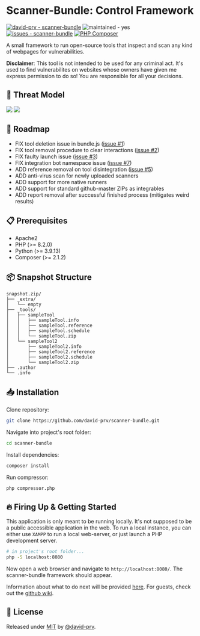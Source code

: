 # Scanner-Bundle: Control Framework
[![david-prv - scanner-bundle](https://img.shields.io/static/v1?label=david-prv&message=scanner-bundle&color=blue&logo=github)](https://github.com/david-prv/scanner-bundle "Go to GitHub repo")
![maintained - yes](https://img.shields.io/badge/maintained-yes-blue)
[![issues - scanner-bundle](https://img.shields.io/github/issues/david-prv/scanner-bundle)](https://github.com/david-prv/scanner-bundle/issues)
[![PHP Composer](https://github.com/david-prv/scanner-bundle/actions/workflows/php.yml/badge.svg)](https://github.com/david-prv/scanner-bundle/actions/workflows/php.yml)

A small framework to run open-source tools that inspect and scan any kind of webpages for vulnerabilities.  

**Disclaimer**: This tool is not intended to be used for any criminal act. It's used to find vulnerabilites on websites whose owners have given me express permission to do so! You are responsible for all your decisions.

## 📡 Threat Model
![](https://github.com/david-prv/scanner-bundle/assets/66866223/a2d26735-7028-44ad-a8e2-8bb171b41604#gh-dark-mode-only)
![](https://github.com/david-prv/scanner-bundle/assets/66866223/9dd177a2-234b-4baa-8c12-1b13085811b4gh-light-mode-only)

## 🧪 Roadmap
- FIX tool deletion issue in bundle.js ([issue #1](https://github.com/david-prv/scanner-bundle/issues/1))
- FIX tool removal procedure to clear interactions ([issue #2](https://github.com/david-prv/scanner-bundle/issues/2))
- FIX faulty launch issue ([issue #3](https://github.com/david-prv/scanner-bundle/issues/3))
- FIX integration bot namespace issue ([issue #7](https://github.com/david-prv/scanner-bundle/issues/7))
- ADD reference removal on tool disintegration ([issue #5](https://github.com/david-prv/scanner-bundle/issues/5))
- ADD anti-virus scan for newly uploaded scanners
- ADD support for more native runners
- ADD support for standard github-master ZIPs as integrables
- ADD report removal after successful finished process (mitigates weird results)

## 📋 Prerequisites

 - Apache2
 - PHP (>= 8.2.0)
 - Python (>= 3.9.13)
 - Composer (>= 2.1.2)

## 📦 Snapshot Structure

```
snapshot.zip/
├── _extra/
│   └── empty
├── _tools/
│   ├── sampleTool
│   │   ├── sampleTool.info
│   │   ├── sampleTool.reference
│   │   ├── sampleTool.schedule
│   │   └── sampleTool.zip
│   └── sampleTool2
│       ├── sampleTool2.info
│       ├── sampleTool2.reference
│       ├── sampleTool2.schedule
│       └── sampleTool2.zip
├── .author
└── .info
```

## 📥 Installation
Clone repository:
```bash
git clone https://github.com/david-prv/scanner-bundle.git
```
Navigate into project's root folder:
```bash
cd scanner-bundle
```
Install dependencies:
```bash
composer install
```
Run compressor:
```bash
php compressor.php
```
## 🔥 Firing Up & Getting Started

This application is only meant to be running locally. It's not supposed to be a public accessible application in the web. To run a local instance, you can either use `XAMPP` to run a local web-server, or just launch a PHP development server.
```bash
# in project's root folder...
php -S localhost:8080
```
Now open a web browser and navigate to `http://localhost:8080/`. The scanner-bundle framework should appear.

Information about what to do next will be provided [here](https://wiki.etage-4.de/books/eigenentwicklung/chapter/scanner-bundle). For guests, check out the [github wiki](/#).

## 📝 License

Released under [MIT](/LICENSE) by [@david-prv](https://github.com/david-prv).
